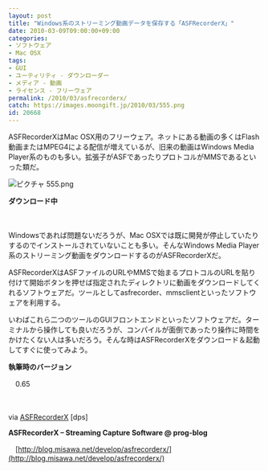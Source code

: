 ```yaml
---
layout: post
title: "Windows系のストリーミング動画データを保存する「ASFRecorderX」"
date: 2010-03-09T09:00:00+09:00
categories:
- ソフトウェア
- Mac OSX
tags: 
- GUI
- ユーティリティ - ダウンローダー
- メディア - 動画
- ライセンス - フリーウェア
permalink: /2010/03/asfrecorderx/
catch: https://images.moongift.jp/2010/03/555.png
id: 20668
---
```

ASFRecorderXはMac OSX用のフリーウェア。ネットにある動画の多くはFlash動画またはMPEG4による配信が増えているが、旧来の動画はWindows Media Player系のものも多い。拡張子がASFであったりプロトコルがMMSであるといった類だ。

  

![ピクチャ 555.png](https://images.moongift.jp/2010/03/555.png)  
  
**ダウンロード中**

  

　

  

Windowsであれば問題ないだろうが、Mac OSXでは既に開発が停止していたりするのでインストールされていないことも多い。そんなWindows Media Player系のストリーミング動画をダウンロードするのがASFRecorderXだ。

  
<!--more-->

ASFRecorderXはASFファイルのURLやMMSで始まるプロトコルのURLを貼り付けて開始ボタンを押せば指定されたディレクトリに動画をダウンロードしてくれるソフトウェアだ。ツールとしてasfrecorder、mmsclientといったソフトウェアを利用する。

  

いわばこれら二つのツールのGUIフロントエンドといったソフトウェアだ。ターミナルから操作しても良いだろうが、コンパイルが面倒であったり操作に時間をかけたくない人は多いだろう。そんな時はASFRecorderXをダウンロード＆起動してすぐに使ってみよう。

  

**執筆時のバージョン**

  

　0.65

  

　

  

via [ASFRecorderX](http://dpsmac.com/387) [dps]

  

**ASFRecorderX – Streaming Capture Software @ prog-blog**  
  
　[http://blog.misawa.net/develop/asfrecorderx/](http://blog.misawa.net/develop/asfrecorderx/)

  
